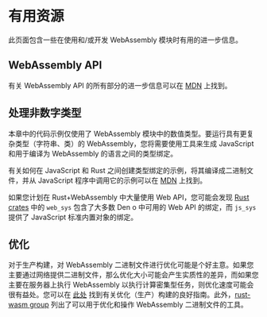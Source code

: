 # 有用资源

此页面包含一些在使用和/或开发 WebAssembly 模块时有用的进一步信息。

## WebAssembly API

有关 WebAssembly API 的所有部分的进一步信息可以在
[MDN](https://developer.mozilla.org/en-US/docs/WebAssembly) 上找到。

## 处理非数字类型

本章中的代码示例仅使用了 WebAssembly
模块中的数值类型。要运行具有更复杂类型（字符串、类）的
WebAssembly，您将需要使用工具来生成 JavaScript 和用于编译为 WebAssembly
的语言之间的类型绑定。

有关如何在 JavaScript 和 Rust 之间创建类型绑定的示例，将其编译成二进制文件，并从
JavaScript 程序中调用它的示例可以在
[MDN](https://developer.mozilla.org/en-US/docs/WebAssembly/Rust_to_wasm)
上找到。

如果您计划在 Rust+WebAssembly 中大量使用 Web API，您可能会发现
[Rust crates](https://rustwasm.github.io/wasm-bindgen/web-sys/index.html) 中的
`web_sys` 包含了大多数 Den o 中可用的 Web API 的绑定，而 `js_sys` 提供了
JavaScript 标准内置对象的绑定。

## 优化

对于生产构建，对 WebAssembly
二进制文件进行优化可能是个好主意。如果您主要通过网络提供二进制文件，那么优化大小可能会产生实质性的差异，而如果您主要在服务器上执行
WebAssembly 以执行计算密集型任务，则优化速度可能会很有益处。您可以在
[此处](https://rustwasm.github.io/docs/book/reference/code-size.html)
找到有关优化（生产）构建的良好指南。此外，[rust-wasm group](https://rustwasm.github.io/docs/book/reference/tools.html)
列出了可以用于优化和操作 WebAssembly 二进制文件的工具。
